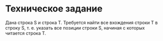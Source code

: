 # Техническое задание  
Дана строка S и строка Т. Требуется
найти все вхождения строки Т в строку S, т. е. указать все
позиции строки S, начиная с которых читается строка Т.
